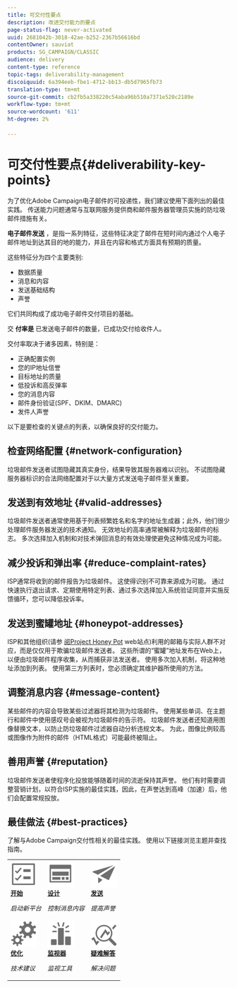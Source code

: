 ```yaml
---
title: 可交付性要点
description: 改进交付能力的要点
page-status-flag: never-activated
uuid: 2681042b-3018-42ae-b252-2367b56616bd
contentOwner: sauviat
products: SG_CAMPAIGN/CLASSIC
audience: delivery
content-type: reference
topic-tags: deliverability-management
discoiquuid: 6a394eeb-fbe1-4712-bb13-db5d7965fb73
translation-type: tm+mt
source-git-commit: cb2fb5a338220c54aba96b510a7371e520c2189e
workflow-type: tm+mt
source-wordcount: '611'
ht-degree: 2%

---
```



# 可交付性要点{#deliverability-key-points}

为了优化Adobe Campaign电子邮件的可投递性，我们建议使用下面列出的最佳实践。 传送能力问题通常与互联网服务提供商和邮件服务器管理员实施的防垃圾邮件措施有关。

**电子邮件发送** ，是指一系列特征，这些特征决定了邮件在短时间内通过个人电子邮件地址到达其目的地的能力，并且在内容和格式方面具有预期的质量。

这些特征分为四个主要类别:
* 数据质量
* 消息和内容
* 发送基础结构
* 声誉

它们共同构成了成功电子邮件交付项目的基础。

交 **付率是** 已发送电子邮件的数量，已成功交付给收件人。

交付率取决于诸多因素，特别是：
* 正确配置实例
* 您的IP地址信誉
* 目标地址的质量
* 低投诉和高反弹率
* 您的消息内容
* 邮件身份验证(SPF、DKIM、DMARC)
* 发件人声誉

以下是要检查的关键点的列表，以确保良好的交付能力。

## 检查网络配置 {#network-configuration}

垃圾邮件发送者试图隐藏其真实身份，结果导致其服务器难以识别。 不试图隐藏服务器标识的合法网络配置对于以大量方式发送电子邮件至关重要。

## 发送到有效地址 {#valid-addresses}

垃圾邮件发送者通常使用基于列表频繁姓名和名字的地址生成器；此外，他们很少处理邮件服务器发送的技术通知。 无效地址的高率通常被解释为垃圾邮件的标志。 多次选择加入机制和对技术弹回消息的有效处理使避免这种情况成为可能。

## 减少投诉和弹出率 {#reduce-complaint-rates}

ISP通常将收到的邮件报告为垃圾邮件。 这使得识别不可靠来源成为可能。 通过快速执行退出请求、定期使用特定列表、通过多次选择加入系统验证同意并实施反馈循环，您可以降低投诉率。

## 发送到蜜罐地址 {#honeypot-addresses}

ISP和其他组织(请参 [阅Project Honey Pot](https://www.projecthoneypot.org/) web站点)利用的邮箱与实际人群不对应，而是仅仅用于欺骗垃圾邮件发送者。 这些所谓的“蜜罐”地址发布在Web上，以便由垃圾邮件程序收集，从而捕获非法发送者。 使用多次加入机制，将这种地址添加到列表。 使用第三方列表时，您必须确定其维护器所使用的方法。

## 调整消息内容 {#message-content}

某些邮件的内容会导致某些过滤器将其检测为垃圾邮件。 使用某些单词、在主题行和邮件中使用感叹号会被视为垃圾邮件的告示符。 垃圾邮件发送者还知道用图像替换文本，以防止防垃圾邮件过滤器自动分析违规文本。 为此，图像比例较高或图像作为附件的邮件（HTML格式）可能最终被阻止。

## 善用声誉 {#reputation}

垃圾邮件发送者使程序化投放能够随着时间的流逝保持其声誉。 他们有时需要调整营销计划，以符合ISP实施的最佳实践，因此，在声誉达到高峰（加速）后，他们会配置常规投放。

## 最佳做法 {#best-practices}

了解与Adobe Campaign交付性相关的最佳实践。 使用以下链接浏览主题并查找指南。

<table>
<tr>
  <td>
    <a href="starting-new-platform.md">
      <img alt="开始" src="assets/do-not-localize/start.svg" width="60px"/>
    </a>
    <div>
      <a href="starting-new-platform.md">
    <strong>开始</strong>
    </a>
    </div>
    <p>
    <em>启动新平台</em>
    <p>
  </td>
   <td>
    <a href="control-message-content.md">
      <img alt="设计" src="assets/do-not-localize/design.svg" width="60px"/>
    </a>
    <div>
      <a href="control-message-content.md">
    <strong>设计</strong>
    </a>
    </div>
    <p>
    <em>控制消息内容</em>
    <p>
  </td>
  <td>
    <a href="improve-reputation.md">
      <img alt="设计" src="assets/do-not-localize/check.svg" width="60px"/>
    </a>
    <div>
      <a href="improve-reputation.md">
    <strong>发送</strong>
    </a>
    </div>
    <p>
    <em>提高声誉</em>
    <p>
  </td>
</tr>
<tr>
  <td>
    <a href="technical-recommendations.md">
      <img alt="优化" src="assets/do-not-localize/optimize.svg" width="60px"/>
    </a>
    <div>
      <a href="technical-recommendations.md">
    <strong>优化</strong>
    </a>
    </div>
    <p>
    <em>技术建议</em>
    <p>
  </td>
   <td>
    <a href="monitoring-deliverability.md">
      <img alt="检查" src="assets/do-not-localize/monitor.svg" width="60px"/>
    </a>
    <div>
      <a href="monitoring-deliverability.md">
    <strong>监视器</strong>
    </a>
    </div>
    <p>
    <em>监视工具</em>
    <p>
  </td>
  <td>
    <a href="deliverability-faq.md">
      <img alt="优化" src="assets/do-not-localize/troubleshoot.svg" width="60px"/>
    </a>
    <div>
      <a href="deliverability-faq.md">
    <strong>疑难解答</strong>
    </a>
    </div>
    <p>
    <em>解决问题</em>
    <p>
  </td>
</tr>
</table>
